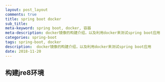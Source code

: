 ```yaml
---
layout: post_layout
comments: true
title: spring boot docker
sub_title: 
meta-keyword: spring boot, docker, 容器
meta-description: docker镜像的构建介绍，以及利用docker来测试spring boot应用
categories: spring-boot
tags: spring-boot, docker
description:  docker镜像的构建介绍，以及利用docker来测试spring boot应用
date: 2018-11-20
---
```


## 构建jre8环境

